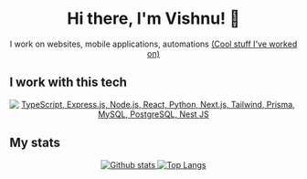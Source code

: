 <h1 align="center">Hi there, I'm Vishnu! 👋</h1>
<p align="center">I work on websites, mobile applications, automations
    <a href="https://vishnuu.com/projects">(Cool stuff I've worked on)</a>
</p>


<h2>I work with this tech</h2>
<p align="center">
    <a href="#">
    <img src="https://skillicons.dev/icons?i=ts,express,nodejs,py,react,nextjs,tailwindcss,prisma,mysql,postgres,nestjs" alt="TypeScript, Express.js, Node.js, React, Python, Next.js, Tailwind, Prisma, MySQL, PostgreSQL, Nest JS" />
  </a>
</p>

<h2>My stats</h2>
<p align="center"><a href="#">
    <img src="https://github-readme-stats.vercel.app/api?username=zeus-12&theme=onedark&show_icons=true&hide_rank=true&custom_title=Stats&count_private=true&hide_border=true&hide=issues&line_height=24&bg_color=0d1117" alt="Github stats" />
    <img src="https://github-readme-stats.vercel.app/api/top-langs/?username=zeus-12&layout=compact&theme=onedark&count_private=true&hide_border=true&bg_color=0d1117" alt="Top Langs">
</a></p>
